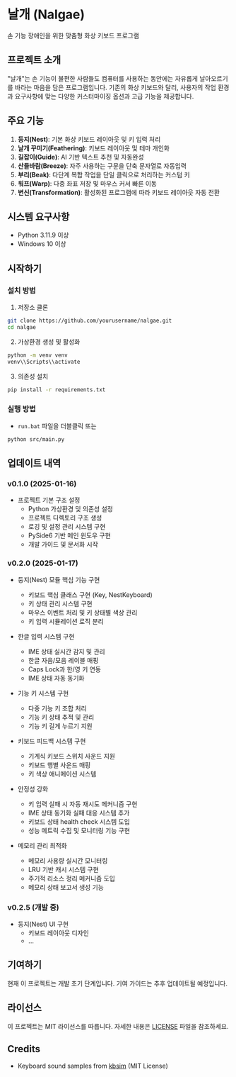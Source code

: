 # 날개 (Nalgae)

손 기능 장애인을 위한 맞춤형 화상 키보드 프로그램

## 프로젝트 소개
"날개"는 손 기능이 불편한 사람들도 컴퓨터를 사용하는 동안에는 자유롭게 날아오르기를 바라는 마음을 담은 프로그램입니다. 기존의 화상 키보드와 달리, 사용자의 작업 환경과 요구사항에 맞는 다양한 커스터마이징 옵션과 고급 기능을 제공합니다.

## 주요 기능
1. **둥지(Nest)**: 기본 화상 키보드 레이아웃 및 키 입력 처리
2. **날개 꾸미기(Feathering)**: 키보드 레이아웃 및 테마 개인화
3. **길잡이(Guide)**: AI 기반 텍스트 추천 및 자동완성
4. **산들바람(Breeze)**: 자주 사용하는 구문을 단축 문자열로 자동입력
5. **부리(Beak)**: 다단계 복합 작업을 단일 클릭으로 처리하는 커스텀 키
6. **워프(Warp)**: 다중 좌표 저장 및 마우스 커서 빠른 이동
7. **변신(Transformation)**: 활성화된 프로그램에 따라 키보드 레이아웃 자동 전환

## 시스템 요구사항
- Python 3.11.9 이상
- Windows 10 이상

## 시작하기

### 설치 방법
1. 저장소 클론
```bash
git clone https://github.com/yourusername/nalgae.git
cd nalgae
```

2. 가상환경 생성 및 활성화
```bash
python -m venv venv
venv\\Scripts\\activate
```

3. 의존성 설치
```bash
pip install -r requirements.txt
```

### 실행 방법
- `run.bat` 파일을 더블클릭
또는
```bash
python src/main.py
```

## 업데이트 내역

### v0.1.0 (2025-01-16)
- 프로젝트 기본 구조 설정
  - Python 가상환경 및 의존성 설정
  - 프로젝트 디렉토리 구조 생성
  - 로깅 및 설정 관리 시스템 구현
  - PySide6 기반 메인 윈도우 구현
  - 개발 가이드 및 문서화 시작

### v0.2.0 (2025-01-17)
- 둥지(Nest) 모듈 핵심 기능 구현
  - 키보드 핵심 클래스 구현 (Key, NestKeyboard)
  - 키 상태 관리 시스템 구현
  - 마우스 이벤트 처리 및 키 상태별 색상 관리
  - 키 입력 시뮬레이션 로직 분리

- 한글 입력 시스템 구현
  - IME 상태 실시간 감지 및 관리
  - 한글 자음/모음 레이블 매핑
  - Caps Lock과 한/영 키 연동
  - IME 상태 자동 동기화

- 기능 키 시스템 구현
  - 다중 기능 키 조합 처리
  - 기능 키 상태 추적 및 관리
  - 기능 키 길게 누르기 지원

- 키보드 피드백 시스템 구현
  - 기계식 키보드 스위치 사운드 지원
  - 키보드 행별 사운드 매핑
  - 키 색상 애니메이션 시스템

- 안정성 강화
  - 키 입력 실패 시 자동 재시도 메커니즘 구현
  - IME 상태 동기화 실패 대응 시스템 추가
  - 키보드 상태 health check 시스템 도입
  - 성능 메트릭 수집 및 모니터링 기능 구현

- 메모리 관리 최적화
  - 메모리 사용량 실시간 모니터링
  - LRU 기반 캐시 시스템 구현
  - 주기적 리소스 정리 메커니즘 도입
  - 메모리 상태 보고서 생성 기능

### v0.2.5 (개발 중)
- 둥지(Nest) UI 구현
  - 키보드 레이아웃 디자인
  - ...

## 기여하기
현재 이 프로젝트는 개발 초기 단계입니다. 기여 가이드는 추후 업데이트될 예정입니다.

## 라이선스
이 프로젝트는 MIT 라이선스를 따릅니다. 자세한 내용은 [LICENSE](LICENSE) 파일을 참조하세요.

## Credits
- Keyboard sound samples from [kbsim](https://github.com/tplai/kbsim) (MIT License) 